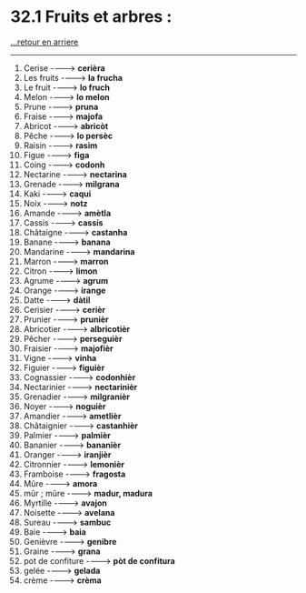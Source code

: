 # 32.1 Fruits et arbres : 

[...retour en arriere](../../../menu_fiches.md)

---

1. Cerise ----> **cerièra**
2. Les fruits ----> **la frucha**
3. Le fruit ----> **lo fruch**
4. Melon ----> **lo melon**
5. Prune   ----> **pruna**
6. Fraise   ----> **majofa**
7. Abricot   ----> **abricòt**
8. Pêche   ----> **lo persèc**
9. Raisin   ----> **rasim**
10. Figue   ----> **figa**
11. Coing   ----> **codonh**
12. Nectarine   ----> **nectarina**
13. Grenade   ----> **milgrana**
14. Kaki   ----> **caqui**
15. Noix   ----> **notz**
16. Amande   ----> **amètla**
15. Cassis   ----> **cassís**
16. Châtaigne   ----> **castanha**
17. Banane   ----> **banana**
17. Mandarine   ----> **mandarina**
18. Marron   ----> **marron**
19. Citron   ----> **limon**
20. Agrume   ----> **agrum**
22. Orange   ----> **irange**
23. Datte   ----> **dàtil**
24. Cerisier   ----> **cerièr**
25. Prunier   ----> **prunièr**
26. Abricotier   ----> **albricotièr**
27. Pêcher   ----> **perseguièr**
28. Fraisier   ----> **majofièr**
29. Vigne   ----> **vinha**
30. Figuier   ----> **figuièr**
31. Cognassier   ----> **codonhièr**
32. Nectarinier   ----> **nectarinièr**
33. Grenadier   ----> **milgranièr**
35. Noyer   ----> **noguièr**
36. Amandier   ----> **ametlièr**
37. Châtaignier   ----> **castanhièr**
38. Palmier   ----> **palmièr**
39. Bananier   ----> **bananièr**
40. Oranger   ----> **iranjièr**
41. Citronnier   ----> **lemonièr**
42. Framboise   ----> **fragosta**
43. Mûre   ----> **amora**
44. mûr ; mûre ----> **madur, madura**
45. Myrtille   ----> **avajon**
46. Noisette   ----> **avelana**
47. Sureau   ----> **sambuc**
48. Baie   ----> **baia**
49. Genièvre   ----> **genibre**
50. Graine   ----> **grana**
51. pot de confiture ----> **pòt de confitura**
52. gelée ----> **gelada**
53. crème ----> **crèma**